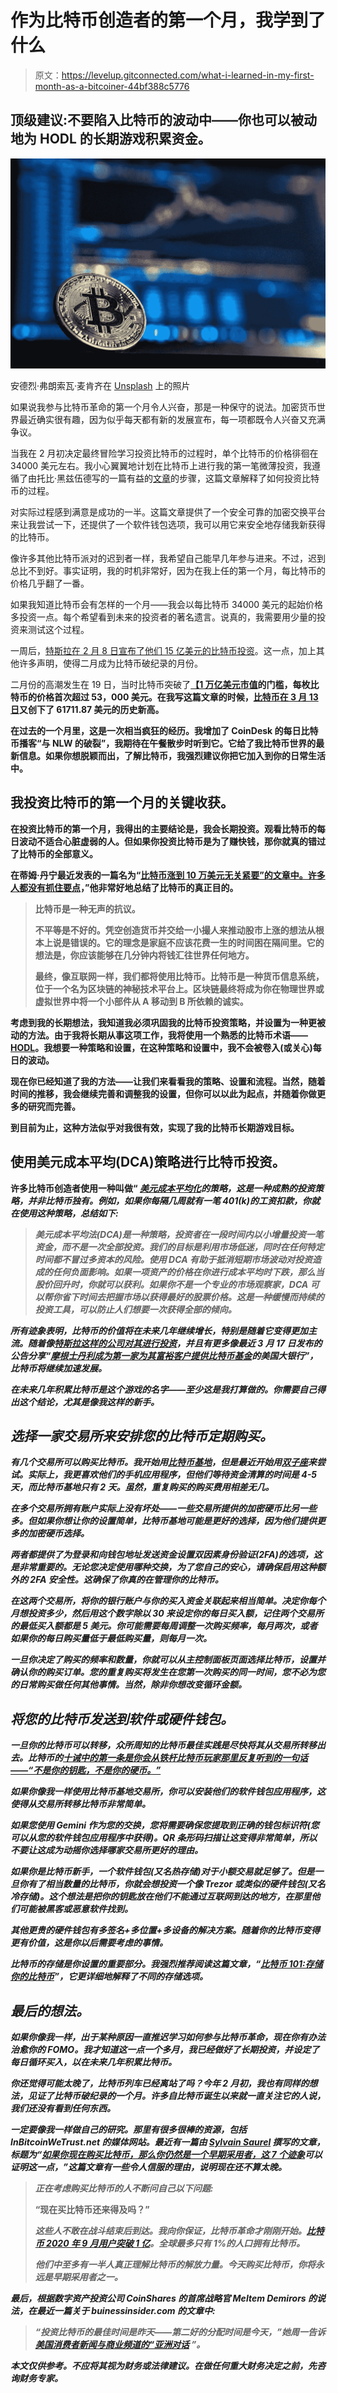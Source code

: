 # 作为比特币创造者的第一个月，我学到了什么

> 原文：<https://levelup.gitconnected.com/what-i-learned-in-my-first-month-as-a-bitcoiner-44bf388c5776>

## 顶级建议:不要陷入比特币的波动中——你也可以被动地为 HODL 的长期游戏积累资金。

![](img/30990f733851c81b5ead86dfb9a6bff1.png)

安德烈·弗朗索瓦·麦肯齐在 [Unsplash](https://unsplash.com?utm_source=medium&utm_medium=referral) 上的照片

如果说我参与比特币革命的第一个月令人兴奋，那是一种保守的说法。加密货币世界最近确实很有趣，因为似乎每天都有新的发展宣布，每一项都既令人兴奋又充满争议。

当我在 2 月初决定最终冒险学习投资比特币的过程时，单个比特币的价格徘徊在 34000 美元左右。我小心翼翼地计划在比特币上进行我的第一笔微薄投资，我遵循了由托比·黑兹伍德写的一篇有益的[文章](/the-exact-process-i-used-to-buy-my-first-bitcoin-in-under-an-hour-bee2df1ee001)的步骤，这篇文章解释了如何投资比特币的过程。

对实际过程感到满意是成功的一半。这篇文章提供了一个安全可靠的加密交换平台来让我尝试一下，还提供了一个软件钱包选项，我可以用它来安全地存储我新获得的比特币。

像许多其他比特币派对的迟到者一样，我希望自己能早几年参与进来。不过，迟到总比不到好。事实证明，我的时机非常好，因为在我上任的第一个月，每比特币的价格几乎翻了一番。

如果我知道比特币会有怎样的一个月——我会以每比特币 34000 美元的起始价格多投资一点。每个希望看到未来的投资者的著名遗言。说真的，我需要用少量的投资来测试这个过程。

一周后，[特斯拉在 2 月 8 日宣布了他们 15 亿美元的比特币投资](https://www.cnbc.com/2021/02/08/tesla-buys-1point5-billion-in-bitcoin.html)。这一点，加上其他许多声明，使得二月成为比特币破纪录的月份。

二月份的高潮发生在 19 日，当时比特币突破了[**【1 万亿美元市值**](https://markets.businessinsider.com/currencies/news/bitcoin-market-value-1-trillion-for-the-first-time-cryptocurrency-2021-2-1030102808?utm_source=markets&utm_medium=ingest)**的门槛，每枚比特币的价格首次超过 53，000 美元。在我写这篇文章的时候，[比特币在 3 月 13 日](https://www.coingecko.com/en/coins/bitcoin)又创下了 61711.87 美元的历史新高。**

**在过去的一个月里，这是一次相当疯狂的经历。我增加了 CoinDesk 的每日比特币播客“与 NLW 的破裂”，我期待在午餐散步时听到它。它给了我比特币世界的最新信息。如果你想脱颖而出，了解比特币，我强烈建议你把它加入到你的日常生活中。**

## **我投资比特币的第一个月的关键收获。**

**在投资比特币的第一个月，我得出的主要结论是，我会长期投资。观看比特币的每日波动不适合心脏虚弱的人。但如果你投资比特币是为了赚快钱，那你就真的错过了比特币的全部意义。**

**在蒂姆·丹宁最近发表的一篇名为“[比特币涨到 10 万美元无关紧要”的文章中。许多人都没有抓住要点](https://medium.com/the-ascent/bitcoin-hitting-100-000-doesnt-matter-many-people-have-missed-the-point-b6360bed7b06)，”他非常好地总结了比特币的真正目的。**

> **比特币是一种无声的抗议。**
> 
> **不平等是不好的。凭空创造货币并交给一小撮人来推动股市上涨的想法从根本上说是错误的。它的理念是家庭不应该花费一生的时间困在隔间里。它的想法是，你应该能够在几分钟内将钱汇往世界任何地方。**
> 
> **最终，像互联网一样，我们都将使用比特币。比特币是一种货币信息系统，位于一个名为区块链的神秘技术平台上。区块链最终将成为你在物理世界或虚拟世界中将一个小部件从 A 移动到 B 所依赖的诚实。**

**考虑到我的长期想法，我知道我必须巩固我的比特币投资策略，并设置为一种更被动的方法。由于我将长期从事这项工作，我将使用一个熟悉的比特币术语——[HODL](https://blog.keys.casa/what-does-hodl-mean-and-5-top-bitcoin-slang-terms-explained/)。我想要一种策略和设置，在这种策略和设置中，我不会被卷入(或关心)每日的波动。**

**现在你已经知道了我的方法——让我们来看看我的策略、设置和流程。当然，随着时间的推移，我会继续完善和调整我的设置，但你可以以此为起点，并随着你做更多的研究而完善。**

**到目前为止，这种方法似乎对我很有效，实现了我的比特币长期游戏目标。**

## **使用美元成本平均(DCA)策略进行比特币投资。**

**许多比特币创造者使用一种叫做“ [*美元成本平均化*](https://www.gemini.com/cryptopedia/dollar-cost-average-crypto-invest)*的策略，这是一种成熟的投资策略，并非比特币独有。例如，如果你每隔几周就有一笔 401(k)的工资扣款，你就在使用这种策略，总结如下:***

> ***美元成本平均法(DCA)是一种策略，投资者在一段时间内以小增量投资一笔资金，而不是一次全部投资。我们的目标是利用市场低迷，同时在任何特定时间都不冒过多资本的风险。使用 DCA 有助于抵消短期市场波动对投资造成的任何负面影响。如果一项资产的价格在你进行成本平均时下跌，那么当股价回升时，你就可以获利。如果你不是一个专业的市场观察家，DCA 可以帮你省下时间去把握市场以获得最好的股票价格。这是一种缓慢而持续的投资工具，可以防止人们想要一次获得全部的倾向。***

***所有迹象表明，比特币的价值将在未来几年继续增长，特别是随着它变得更加主流。随着像[特斯拉这样的公司对其进行投资](https://www.cnbc.com/2021/02/08/tesla-buys-1point5-billion-in-bitcoin.html)，并且有更多像最近 3 月 17 日发布的公告分享“[摩根士丹利成为第一家为其富裕客户提供比特币基金](https://www.cnbc.com/2021/03/17/bitcoin-morgan-stanley-is-the-first-big-us-bank-to-offer-wealthy-clients-access-to-bitcoin-funds.html)的美国大银行”，比特币将继续加速发展。***

***在未来几年积累比特币是这个游戏的名字——至少这是我打算做的。你需要自己得出这个结论，尤其是像我这样的新手。***

## ***选择一家交易所来安排您的比特币定期购买。***

***有几个交易所可以购买比特币。我开始用[比特币基地](https://www.coinbase.com/)，但是最近开始用[双子座](https://www.gemini.com/)来尝试。实际上，我更喜欢他们的手机应用程序，但他们等待资金清算的时间是 4-5 天，而比特币基地只有 2 天。虽然，重复购买的购买费用相差无几。***

***在多个交易所拥有账户实际上没有坏处——一些交易所提供的加密硬币比另一些多。但如果你想让你的设置简单，比特币基地可能是更好的选择，因为他们提供更多的加密硬币选择。***

***两者都提供了为登录和向钱包地址发送资金设置双因素身份验证(2FA)的选项，这是非常重要的。无论您决定使用哪种交换，为了您自己的安心，请确保启用这种额外的 2FA 安全性。这确保了你真的在管理你的比特币。***

***在这两个交易所，将你的银行账户与你的买入资金关联起来相当简单。决定你每个月想投资多少，然后用这个数字除以 30 来设定你的每日买入额，记住两个交易所的最低买入额都是 5 美元。你可能需要每周调整一次购买频率，每月两次，或者如果你的每日购买量低于最低购买量，则每月一次。***

***一旦你决定了购买的频率和数量，你就可以从主控制面板页面选择比特币，设置并确认你的购买订单。您的重复购买将发生在您第一次购买的同一时间，您不必为您的日常购买做任何其他事情。当然，除非你想改变循环金额。***

## ***将您的比特币发送到软件或硬件钱包。***

***一旦你的比特币可以转移，众所周知的比特币最佳实践是尽快将其从交易所转移出去。比特币的[十诫中的第一条是你会从铁杆比特币玩家那里反复听到的一句话——“不是你的钥匙，不是你的硬币。”](https://www.sylvainsaurel.com/the-ten-commandments-of-bitcoin/)***

***如果你像我一样使用比特币基地交易所，你可以安装他们的软件钱包应用程序，这使得从交易所转移比特币非常简单。***

***如果您使用 Gemini 作为您的交换，您将需要确保您提取到正确的钱包标识符(您可以从您的软件钱包应用程序中获得)。QR 条形码扫描让这变得非常简单，所以不要让这成为动摇你选择哪家交易所更好的理由。***

***如果你是比特币新手，一个软件钱包(又名热存储)对于小额交易就足够了。但是一旦你有了相当数量的比特币，你就会想投资一个像 Trezor 或类似的硬件钱包(又名冷存储)。这个想法是把你的钥匙放在他们不能通过互联网到达的地方，在那里他们可能被黑客或恶意软件找到。***

***其他更贵的硬件钱包有多签名+多位置+多设备的解决方案。随着你的比特币变得更有价值，这是你以后需要考虑的事情。***

***比特币的存储是你设置的重要部分。我强烈推荐阅读这篇文章，“[比特币 101:存储你的比特币](https://blog.keys.casa/bitcoin-101-storing-your-bitcoin/)”，它更详细地解释了不同的存储选项。***

## ***最后的想法。***

***如果你像我一样，出于某种原因一直推迟学习如何参与比特币革命，现在你有办法治愈你的 FOMO。我才知道这一点一个多月，我已经做好了长期投资，并设定了每日循环买入，以在未来几年积累比特币。***

***你还觉得可能太晚了，比特币列车已经离站了吗？今年 2 月初，我也有同样的想法，见证了比特币破纪录的一个月。许多自比特币诞生以来就一直关注它的人说，我们还没有看到任何东西。***

***一定要像我一样做自己的研究。那里有很多很棒的资源，包括 InBitcoinWeTrust.net 的媒体网站。最近有一篇由 [Sylvain Saurel](https://medium.com/u/a4963fa09f17?source=post_page-----44bf388c5776--------------------------------) 撰写的文章，标题为“[如果你现在购买比特币，那么你仍然是一个早期采用者，这 7 个迹象](https://www.inbitcoinwetrust.net/if-you-buy-bitcoin-now-then-you-are-still-an-early-adopter-as-evidenced-by-these-7-signs-45d1b3a4b612)可以证明这一点，”这篇文章有一些令人信服的理由，说明现在还不算太晚。***

> ***正在考虑购买比特币的人不断问自己以下问题:***
> 
> ****“现在买比特币还来得及吗？”****
> 
> ***这些人不敢在战斗结束后到达。我向你保证，比特币革命才刚刚开始。[比特币 2020 年 9 月用户突破 1 亿](https://www.inbitcoinwetrust.net/bitcoin-reaches-the-100-million-user-milestone-b670530648ad)。全球最多只有 1%的人口拥有比特币。***
> 
> ***他们中至多有一半人真正理解比特币的解放力量。今天购买比特币，你将永远是早期采用者之一。***

***最后，根据数字资产投资公司 CoinShares 的首席战略官 Meltem Demirors 的说法，在最近一篇关于 buinessinsider.com 的文章中:***

> ***“投资比特币的最佳时间是昨天——第二好的分配时间是今天，”她周一告诉 [**美国消费者新闻与商业频道的“亚洲对话**](https://www.cnbc.com/2021/02/22/investing-in-btc-best-time-to-invest-in-bitcoin-was-yesterday-says-strategist.html) ”。***

***本文仅供参考。不应将其视为财务或法律建议。在做任何重大财务决定之前，先咨询财务专家。***